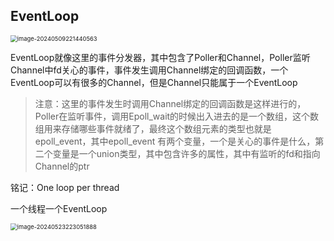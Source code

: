 ## EventLoop

<img src="C:\Users\ZZZXXXJJ\AppData\Roaming\Typora\typora-user-images\image-20240509221440563.png" alt="image-20240509221440563" style="zoom: 67%;" />

EventLoop就像这里的事件分发器，其中包含了Poller和Channel，Poller监听Channel中fd关心的事件，事件发生调用Channel绑定的回调函数，一个EventLoop可以有很多的Channel，但是Channel只能属于一个EventLoop

> 注意：这里的事件发生时调用Channel绑定的回调函数是这样进行的，Poller在监听事件，调用Epoll_wait的时候出入进去的是一个数组，这个数组用来存储哪些事件就绪了，最终这个数组元素的类型也就是epoll_event，其中epoll_event 有两个变量，一个是关心的事件是什么，第二个变量是一个union类型，其中包含许多的属性，其中有监听的fd和指向Channel的ptr

铭记：One loop per thread

一个线程一个EventLoop

<img src="C:\Users\ZZZXXXJJ\AppData\Roaming\Typora\typora-user-images\image-20240523223051888.png" alt="image-20240523223051888" style="zoom:67%;" />